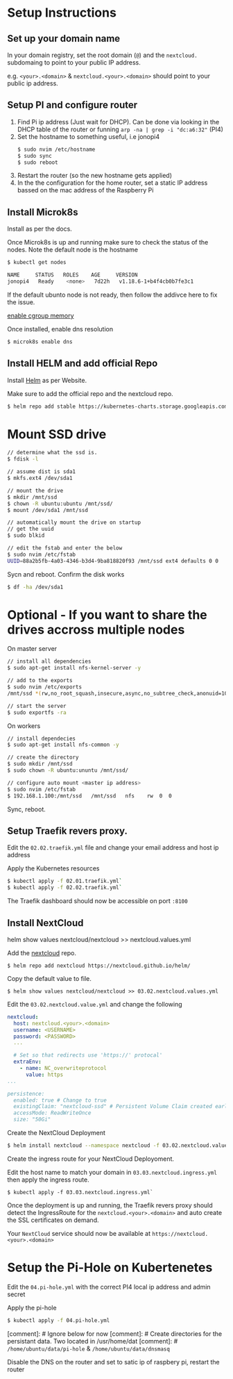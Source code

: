 # Setup Instructions

## Set up your domain name

In your domain registry, set the root domain (`@`) and the `nextcloud.` subdomaing to point to your public IP address.

e.g. `<your>.<domain>` & `nextcloud.<your>.<domain>` should point to your public ip address.

## Setup PI and configure router

1. Find Pi ip address (Just wait for DHCP). Can be done via looking in the DHCP table of the router or funning `arp -na | grep -i "dc:a6:32"` (PI4)
2. Set the hostname to something useful, i.e jonopi4
   ```bash
   $ sudo nvim /etc/hostname
   $ sudo sync
   $ sudo reboot
   ```
3. Restart the router (so the new hostname gets applied)
4. In the the configuration for the home router, set a static IP address bassed on the mac address of the Raspberry Pi

## Install Microk8s

Install as per the docs.

Once Microk8s is up and running make sure to check the status of the nodes. Note the default node is the hostname

```bash
$ kubectl get nodes

NAME     STATUS   ROLES    AGE     VERSION
jonopi4   Ready    <none>   7d22h   v1.18.6-1+b4f4cb0b7fe3c1
```

If the default ubunto node is not ready, then follow the addivce here to fix the issue.

[enable cgroup memory](https://askubuntu.com/questions/1189480/raspberry-pi-4-ubuntu-19-10-cannot-enable-cgroup-memory-at-boostrap/1190457#1190457)

Once installed, enable dns resolution

```bash
$ microk8s enable dns
```

## Install HELM and add official Repo

Install [Helm](https://helm.sh) as per Website.

Make sure to add the official repo and the nextcloud repo.

```bash
$ helm repo add stable https://kubernetes-charts.storage.googleapis.com/
```

# Mount SSD drive

```bash
// determine what the ssd is.
$ fdisk -l

// assume dist is sda1
$ mkfs.ext4 /dev/sda1

// mount the drive
$ mkdir /mnt/ssd
$ chown -R ubuntu:ubuntu /mnt/ssd/
$ mount /dev/sda1 /mnt/ssd

// automatically mount the drive on startup
// get the uuid
$ sudo blkid

// edit the fstab and enter the below
$ sudo nvim /etc/fstab
UUID=88a2b5fb-4a03-4346-b3d4-9ba818820f93 /mnt/ssd ext4 defaults 0 0
```

Sycn and reboot. Confirm the disk works

```bash
$ df -ha /dev/sda1
```

# Optional - If you want to share the drives accross multiple nodes

On master server

```bash
// install all dependencies
$ sudo apt-get install nfs-kernel-server -y

// add to the exports
$ sudo nvim /etc/exports
/mnt/ssd *(rw,no_root_squash,insecure,async,no_subtree_check,anonuid=1000,anongid=1000)

// start the server
$ sudo exportfs -ra
```

On workers

```bash
// install dependecies
$ sudo apt-get install nfs-common -y

// create the directory
$ sudo mkdir /mnt/ssd
$ sudo chown -R ubuntu:ununtu /mnt/ssd/

// configure auto mount <master ip address>
$ sudo nvim /etc/fstab
$ 192.168.1.100:/mnt/ssd   /mnt/ssd   nfs    rw  0  0
```

Sync, reboot.

## Setup Traefik revers proxy.

Edit the `02.02.traefik.yml` file and change your email address and host ip address

Apply the Kubernetes resources

```bash
$ kubectl apply -f 02.01.traefik.yml`
$ kubectl apply -f 02.02.traefik.yml`
```

The Traefik dashboard should now be accessible on port `:8100`

## Install NextCloud

helm show values nextcloud/nextcloud >> nextcloud.values.yml

Add the [nextcloud](https://nextcloud.github.io/helm) repo.

```
$ helm repo add nextcloud https://nextcloud.github.io/helm/
```

Copy the default value to file.

```
$ helm show values nextcloud/nextcloud >> 03.02.nextcloud.values.yml
```

Edit the `03.02.nextcloud.value.yml` and change the following

```yaml
nextcloud:
  host: nextcloud.<your>.<domain>
  username: <USERNAME>
  password: <PASSWORD>
  ...

  # Set so that redirects use 'https://' protocal'
  extraEnv:
    - name: NC_overwriteprotocol
      value: https
...

persistence:
  enabled: true # Change to true
  existingClaim: "nextcloud-ssd" # Persistent Volume Claim created earlier
  accessMode: ReadWriteOnce
  size: "50Gi"
```

Create the NextCloud Deployment

```bash
$ helm install nextcloud --namespace nextcloud -f 03.02.nextcloud.values.yml nextcloud/nextcloud
```

Create the ingress route for your NextCloud Deployoment.

Edit the host name to match your domain in `03.03.nextcloud.ingress.yml` then apply the ingress route.

```
$ kubectl apply -f 03.03.nextcloud.ingress.yml`
```

Once the deployment is up and running, the Traefik revers proxy should detect the IngressRoute for the `nextcloud.<your>.<domain>`
and auto create the SSL certificates on demand.

Your `NextCloud` service should now be available at `https://nextcloud.<your>.<domain>`

# Setup the Pi-Hole on Kubertenetes

Edit the `04.pi-hole.yml` with the correct PI4 local ip address and admin secret

Apply the pi-hole

```bash
$ kubectl apply -f 04.pi-hole.yml
```

[comment]: # Ignore below for now
[comment]: # Create directories for the persistant data. Two located in /usr/home/dat
[comment]: # `/home/ubuntu/data/pi-hole` & `/home/ubuntu/data/dnsmasq`

Disable the DNS on the router and set to satic ip of raspbery pi, restart the router
